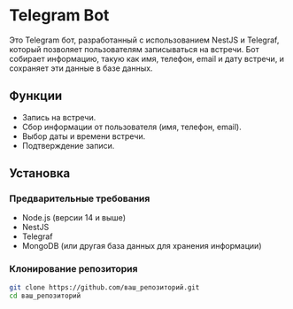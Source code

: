 # Telegram Bot

Это Telegram бот, разработанный с использованием NestJS и Telegraf, который позволяет пользователям записываться на встречи. Бот собирает информацию, такую как имя, телефон, email и дату встречи, и сохраняет эти данные в базе данных.

## Функции

- Запись на встречи.
- Сбор информации от пользователя (имя, телефон, email).
- Выбор даты и времени встречи.
- Подтверждение записи.

## Установка

### Предварительные требования

- Node.js (версии 14 и выше)
- NestJS
- Telegraf
- MongoDB (или другая база данных для хранения информации)

### Клонирование репозитория

```bash
git clone https://github.com/ваш_репозиторий.git
cd ваш_репозиторий
```
